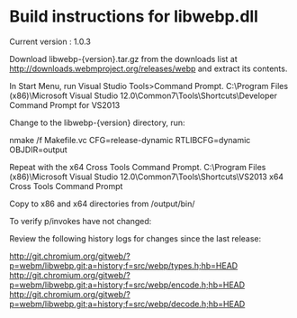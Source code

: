 Build instructions for libwebp.dll 
==================================

Current version : 1.0.3

Download libwebp-{version}.tar.gz from the downloads list at http://downloads.webmproject.org/releases/webp 
and extract its contents.

In Start Menu, run Visual Studio Tools>Command Prompt.
C:\Program Files (x86)\Microsoft Visual Studio 12.0\Common7\Tools\Shortcuts\Developer Command Prompt for VS2013

Change to the libwebp-{version} directory, run:

nmake /f Makefile.vc CFG=release-dynamic RTLIBCFG=dynamic OBJDIR=output

Repeat with the x64 Cross Tools Command Prompt.
C:\Program Files (x86)\Microsoft Visual Studio 12.0\Common7\Tools\Shortcuts\VS2013 x64 Cross Tools Command Prompt

Copy to x86 and x64 directories from /output/bin/

To verify p/invokes have not changed:

Review the following history logs for changes since the last release:

http://git.chromium.org/gitweb/?p=webm/libwebp.git;a=history;f=src/webp/types.h;hb=HEAD
http://git.chromium.org/gitweb/?p=webm/libwebp.git;a=history;f=src/webp/encode.h;hb=HEAD
http://git.chromium.org/gitweb/?p=webm/libwebp.git;a=history;f=src/webp/decode.h;hb=HEAD